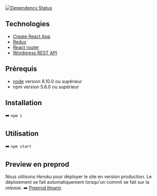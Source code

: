 [![Dependency Status](https://david-dm.org/sylvadoc/ilmarin-react.svg)](https://david-dm.org/sylvadoc/ilmarin-react)

## Technologies

* [Create React App](https://github.com/facebookincubator/create-react-app)
* [Redux](https://github.com/reactjs/react-redux)
* [React router](https://github.com/ReactTraining/react-router)
* [Wordpress REST API](https://developer.wordpress.org/rest-api/reference/)

## Prérequis

* [node](https://nodejs.org/en/) version 8.10.0 ou supérieur
* npm version 5.6.0 ou supérieur

## Installation

:arrow_right: `npm i`

## Utilisation

:arrow_right: `npm start`

## Preview en preprod

Nous utilisons _Heroku_ pour déployer le site en version production. Le déploiement se fait automatiquement lorsqu'un commit se fait sur la _release_.
:arrow_right: [Preprod Ilmarin](http://radiant-journey-53743.herokuapp.com/)
